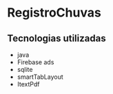 # RegistroChuvas

## Tecnologias utilizadas
- java
- Firebase ads
- sqlite
- smartTabLayout
- ItextPdf

